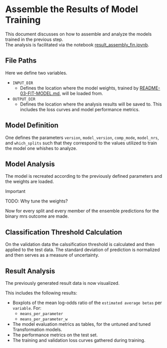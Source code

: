 # Assemble the Results of Model Training
This document discusses on how to assemble and analyze the models trained in the previous step.  
The analysis is facilitated via the notebook [result_assembly_fin.ipynb](result_assembly_fin.ipynb).


## File Paths
Here we define two variables. 
* `INPUT_DIR`
  * Defines the location where the model weights, trained by [README-03-FIT-MODEL.md](README-03-FIT-MODEL.md), will be loaded from.
* `OUTPUT_DIR`
  * Defines the location where the analysis results will be saved to. This includes the loss curves and model performance metrics.

## Model Definition
One defines the parameters `version`, `model_version`, 
 `comp_mode`, `model_nrs`, and `which_splits` such that they correspond to the values utilized to train the model one whishes to analyze.

## Model Analysis
The model is recreated according to the previously defined parameters and the weights are loaded. 

> [!IMPORTANT]  
> TODO: Why tune the weights?

Now for every split and every member of the ensemble predictions for the binary mrs outcome are made.

## Classification Threshold Calculation
On the validation data the calssification threshold is calculated and then applied to the test data. The standard deviation of prediction is normalized and then serves as a measure of uncertainty.

## Result Analysis
The previously generated result data is now visualized. 

This includes the following results:
* Boxplots of the mean log-odds ratio of the `estimated average betas` per ``variable``. For:
  * `means_per_parameter`
  * `means_per_parameter_w`
* The model evaluation metrics as tables, for the untuned and tuned Transformation models.
* The performance metrics on the test set.
* The training and validation loss curves gathered during training.